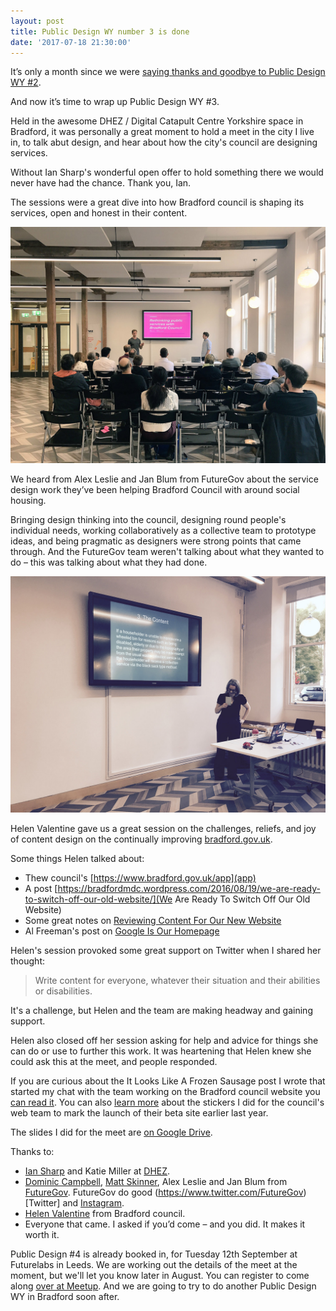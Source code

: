 ```yaml
---
layout: post
title: Public Design WY number 3 is done
date: '2017-07-18 21:30:00'
---
```

It’s only a month since we were [saying thanks and goodbye to Public Design WY #2](http://www.ermlikeyeah.com/public-design-wy-number-two-done/).

And now it’s time to wrap up Public Design WY #3.

Held in the awesome DHEZ / Digital Catapult Centre Yorkshire space in Bradford, it was personally a great moment to hold a meet in the city I live in, to talk abut design, and hear about how the city's council are designing services.

Without Ian Sharp's wonderful open offer to hold something there we would never have had the chance. Thank you, Ian.

The sessions were a great dive into how Bradford council is shaping its services, open and honest in their content.

![Alex and Jan talking about their work with Bradford council](/assets/public-design-wy-futuregov.jpg)

We heard from Alex Leslie and Jan Blum from FutureGov about the service design work they’ve been helping Bradford Council with around social housing.

Bringing design thinking into the council, designing round people's individual needs, working collaboratively as a collective team to prototype ideas, and being pragmatic as designers were strong points that came through. And the FutureGov team weren't talking about what they wanted to do – this was talking about what they had done.

![Helen Valentine talking about her content work on Bradford council's website](/assets/public-design-wy-helen-valentine.jpg)

Helen Valentine gave us a great session on the challenges, reliefs, and joy of content design on the continually improving [bradford.gov.uk](https://www.bradford.gov.uk).

Some things Helen talked about:

* Thew council's [https://www.bradford.gov.uk/app](app)
* A post [https://bradfordmdc.wordpress.com/2016/08/19/we-are-ready-to-switch-off-our-old-website/](We Are Ready To Switch Off Our Old Website)
* Some great notes on [Reviewing Content For Our New Website](https://bradfordmdc.wordpress.com/2016/01/22/reviewing-content-for-our-new-website/)
* Al Freeman's post on [Google Is Our Homepage](https://albfreeman.wordpress.com/2015/02/26/google-is-our-homepage/)

Helen's session provoked some great support on Twitter when I shared her thought:

>Write content for everyone, whatever their situation and their abilities or disabilities.

It's a challenge, but Helen and the team are making headway and gaining support.

Helen also closed off her session asking for help and advice for things she can do or use to further this work. It was heartening that Helen knew she could ask this at the meet, and people responded.

If you are curious about the It Looks Like A Frozen Sausage post I wrote that started my chat with the team working on the Bradford council website you [can read it](http://www.ermlikeyeah.com/it-looks-like-a-frozen-sausage/). You can also [learn more](http://www.ermlikeyeah.com/local-gov-sticker/) about the stickers I did for the council's web team to mark the launch of their beta site earlier last year.

The slides I did for the meet are [on Google Drive](https://docs.google.com/presentation/d/16YEeLfhkpDgDU46l2biOU94sGcNgWeoUOEVGcU9-Z5s/edit?usp=sharing).

Thanks to:

* [Ian Sharp](https://twitter.com/IanDSharp) and Katie Miller at [DHEZ](http://dhez.org).
* [Dominic Campbell](https://twitter.com/dominiccampbell), [Matt Skinner](https://twitter.com/Skinner_M), Alex Leslie and Jan Blum from [FutureGov](http://www.wearefuturegov.com). FutureGov do good (https://www.twitter.com/FutureGov)[Twitter] and [Instagram](https://www.instagram.com/futuregov/).
* [Helen Valentine](https://twitter.com/hemvalentine) from Bradford council.
* Everyone that came. I asked if you’d come – and you did. It makes it worth it.

Public Design #4 is already booked in, for Tuesday 12th September at Futurelabs in Leeds. We are working out the details of the meet at the moment, but we'll let you know later in August. You can register to come along [over at Meetup](https://www.meetup.com/Public-Design-WY/events/241720125/). And we are going to try to do another Public Design WY in Bradford soon after.
